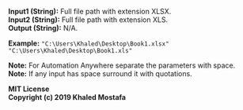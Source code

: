 **Input1 (String):** Full file path with extension XLSX.  
**Input2 (String):** Full file path with extension XLS.  
**Output (String):** N/A.

**Example:** `"C:\Users\Khaled\Desktop\Book1.xlsx" "C:\Users\Khaled\Desktop\Book1.xls"`  

**Note:** For Automation Anywhere separate the parameters with space.  
**Note:** If any input has space surround it with quotations.  

**MIT License**  
**Copyright (c) 2019 Khaled Mostafa**